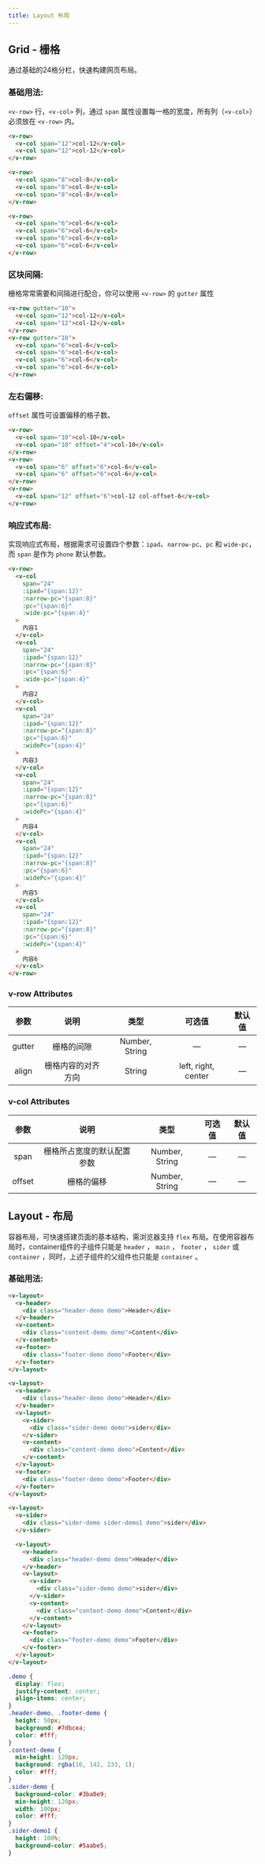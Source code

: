 ```yaml
---
title: Layout 布局
---
```


## Grid - 栅格
通过基础的24格分栏，快速构建网页布局。

### 基础用法:
`<v-row>` 行，`<v-col>` 列，通过 `span` 属性设置每一格的宽度，所有列（`<v-col>`）必须放在 `<v-row>` 内。

<ClientOnly>
  <grid-demo1></grid-demo1>
</ClientOnly>

```HTML
<v-row>
  <v-col span="12">col-12</v-col>
  <v-col span="12">col-12</v-col>
</v-row>

<v-row>
  <v-col span="8">col-8</v-col>
  <v-col span="8">col-8</v-col>
  <v-col span="8">col-8</v-col>
</v-row>

<v-row>
  <v-col span="6">col-6</v-col>
  <v-col span="6">col-6</v-col>
  <v-col span="6">col-6</v-col>
  <v-col span="6">col-6</v-col>
</v-row>
```

### 区块间隔:
栅格常常需要和间隔进行配合，你可以使用 `<v-row>` 的 `gutter` 属性

<ClientOnly>
  <grid-demo2></grid-demo2>
</ClientOnly>

```HTML
<v-row gutter="10">
  <v-col span="12">col-12</v-col>
  <v-col span="12">col-12</v-col>
</v-row>
<v-row gutter="10">
  <v-col span="6">col-6</v-col>
  <v-col span="6">col-6</v-col>
  <v-col span="6">col-6</v-col>
  <v-col span="6">col-6</v-col>
</v-row>
```

### 左右偏移:
`offset` 属性可设置偏移的格子数。

<ClientOnly>
  <grid-demo3></grid-demo3>
</ClientOnly>

```HTML
<v-row>
  <v-col span="10">col-10</v-col>
  <v-col span="10" offset="4">col-10</v-col>
</v-row>
<v-row>
  <v-col span="6" offset="6">col-6</v-col>
  <v-col span="6" offset="6">col-6</v-col>
</v-row>
<v-row>
  <v-col span="12" offset="6">col-12 col-offset-6</v-col>
</v-row>
```

### 响应式布局:
实现响应式布局，根据需求可设置四个参数：`ipad`、`narrow-pc`、`pc` 和 `wide-pc`，而 `span` 是作为 `phone` 默认参数。

<ClientOnly>
  <grid-demo4></grid-demo4>
</ClientOnly>

```HTML
<v-row>
  <v-col
    span="24"
    :ipad="{span:12}"
    :narrow-pc="{span:8}"
    :pc="{span:6}"
    :wide-pc="{span:4}"
  >
    内容1
  </v-col>
  <v-col
    span="24"
    :ipad="{span:12}"
    :narrow-pc="{span:8}"
    :pc="{span:6}"
    :wide-pc="{span:4}"
  >
    内容2
  </v-col>
  <v-col
    span="24"
    :ipad="{span:12}"
    :narrow-pc="{span:8}"
    :pc="{span:6}"
    :widePc="{span:4}"
  >
    内容3
  </v-col>
  <v-col
    span="24"
    :ipad="{span:12}"
    :narrow-pc="{span:8}"
    :pc="{span:6}"
    :widePc="{span:4}"
  >
    内容4
  </v-col>
  <v-col
    span="24"
    :ipad="{span:12}"
    :narrow-pc="{span:8}"
    :pc="{span:6}"
    :widePc="{span:4}"
  >
    内容5
  </v-col>
  <v-col
    span="24"
    :ipad="{span:12}"
    :narrow-pc="{span:8}"
    :pc="{span:6}"
    :widePc="{span:4}"
  >
    内容6
  </v-col>
</v-row>
```

### v-row Attributes
参数 | 说明 | 类型 | 可选值 | 默认值
:-:| :-: | :-: | :-: | :-: 
gutter | 栅格的间隙 | Number, String | — | —
align | 栅格内容的对齐方向 | String | left, right, center | —

### v-col Attributes
参数 | 说明 | 类型 | 可选值 | 默认值
:-:| :-: | :-: | :-: | :-: 
span | 栅格所占宽度的默认配置参数 | Number, String | — | —
offset | 栅格的偏移 | Number, String | — | —

## Layout - 布局

容器布局，可快速搭建页面的基本结构，需浏览器支持 `flex` 布局。在使用容器布局时，container组件的子组件只能是 `header` ， `main` ， `footer` ， `sider` 或 `container` ，同时，上述子组件的父组件也只能是 `container` 。

### 基础用法:

<ClientOnly>
  <container-demo></container-demo>
</ClientOnly>

```HTML
<v-layout>
  <v-header> 
    <div class="header-demo demo">Header</div>
  </v-header>
  <v-content>
    <div class="content-demo demo">Content</div>
  </v-content>
  <v-footer>
    <div class="footer-demo demo">Footer</div>
  </v-footer>
</v-layout>

<v-layout>
  <v-header>
    <div class="header-demo demo">Header</div>
  </v-header>
  <v-layout>
    <v-sider>
      <div class="sider-demo demo">sider</div>
    </v-sider>
    <v-content>
      <div class="content-demo demo">Content</div>
    </v-content>
  </v-layout>
  <v-footer>
    <div class="footer-demo demo">Footer</div>
  </v-footer>
</v-layout>

<v-layout>
  <v-sider>
    <div class="sider-demo sider-demo1 demo">sider</div>
  </v-sider>

  <v-layout>
    <v-header>
      <div class="header-demo demo">Header</div>
    </v-header>
    <v-layout>
      <v-sider>
        <div class="sider-demo demo">sider</div>
      </v-sider>
      <v-content>
        <div class="content-demo demo">Content</div>
      </v-content>
    </v-layout>
    <v-footer>
      <div class="footer-demo demo">Footer</div>
    </v-footer>
  </v-layout>
</v-layout>
```

```CSS
.demo {
  display: flex;
  justify-content: center;
  align-items: center;
}
.header-demo, .footer-demo {
  height: 50px;
  background: #7dbcea;
  color: #fff;
}
.content-demo {
  min-height: 120px;
  background: rgba(16, 142, 233, 1);
  color: #fff;
}
.sider-demo {
  background-color: #3ba0e9;
  min-height: 120px;
  width: 100px;
  color: #fff;
}
.sider-demo1 {
  height: 100%;
  background-color: #5aabe5;
}
```